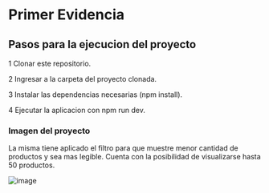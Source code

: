 # Primer Evidencia

## **Pasos para la ejecucion del proyecto**

1 Clonar este repositorio.

2 Ingresar a la carpeta del proyecto clonada.

3 Instalar las dependencias necesarias (npm install).

4 Ejecutar la aplicacion con npm run dev.

### Imagen del proyecto
La misma tiene aplicado el filtro para que muestre menor cantidad de productos y sea mas legible. Cuenta con la posibilidad de visualizarse hasta 50 productos.

![image](https://github.com/user-attachments/assets/bdd5aaf8-d289-4020-bc3e-2b18cbbab763)
